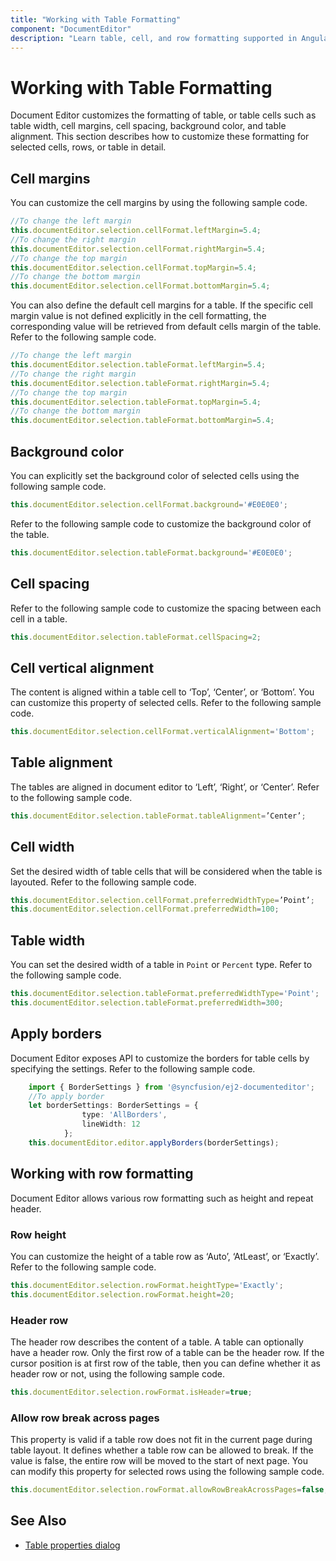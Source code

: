 ```yaml
---
title: "Working with Table Formatting"
component: "DocumentEditor"
description: "Learn table, cell, and row formatting supported in Angular document editor and how to apply it for selected contents."
---
```


# Working with Table Formatting

Document Editor customizes the formatting of table, or table cells such as table width, cell margins, cell spacing, background color, and table alignment. This section describes how to customize these formatting for selected cells, rows, or table in detail.

## Cell margins

You can customize the cell margins by using the following sample code.

```typescript
//To change the left margin
this.documentEditor.selection.cellFormat.leftMargin=5.4;
//To change the right margin
this.documentEditor.selection.cellFormat.rightMargin=5.4;
//To change the top margin
this.documentEditor.selection.cellFormat.topMargin=5.4;
//To change the bottom margin
this.documentEditor.selection.cellFormat.bottomMargin=5.4;
```

You can also define the default cell margins for a table. If the specific cell margin value is not defined explicitly in the cell formatting, the corresponding value will be retrieved from default cells margin of the table. Refer to the following sample code.

```typescript
//To change the left margin
this.documentEditor.selection.tableFormat.leftMargin=5.4;
//To change the right margin
this.documentEditor.selection.tableFormat.rightMargin=5.4;
//To change the top margin
this.documentEditor.selection.tableFormat.topMargin=5.4;
//To change the bottom margin
this.documentEditor.selection.tableFormat.bottomMargin=5.4;
```

## Background color

You can explicitly set the background color of selected cells using the following sample code.

```typescript
this.documentEditor.selection.cellFormat.background='#E0E0E0';
```

Refer to the following sample code to customize the background color of the table.

```typescript
this.documentEditor.selection.tableFormat.background='#E0E0E0';
```

## Cell spacing

Refer to the following sample code to customize the spacing between each cell in a table.

```typescript
this.documentEditor.selection.tableFormat.cellSpacing=2;
```

## Cell vertical alignment

The content is aligned within a table cell to ‘Top’, ‘Center’, or ‘Bottom’. You can customize this property of selected cells. Refer to the following sample code.

```typescript
this.documentEditor.selection.cellFormat.verticalAlignment='Bottom';
```

## Table alignment

The tables are aligned in document editor to ‘Left’, ‘Right’, or ‘Center’. Refer to the following sample code.

```typescript
this.documentEditor.selection.tableFormat.tableAlignment=’Center’;
```

## Cell width

Set the desired width of table cells that will be considered when the table is layouted. Refer to the following sample code.

```typescript
this.documentEditor.selection.cellFormat.preferredWidthType=’Point’;
this.documentEditor.selection.cellFormat.preferredWidth=100;
```

## Table width

You can set the desired width of a table in `Point` or `Percent` type. Refer to the following sample code.

```typescript
this.documentEditor.selection.tableFormat.preferredWidthType='Point';
this.documentEditor.selection.tableFormat.preferredWidth=300;
```

## Apply borders

Document Editor exposes API to customize the borders for table cells by specifying the settings. Refer to the following sample code.

```typescript
    import { BorderSettings } from '@syncfusion/ej2-documenteditor';
    //To apply border
    let borderSettings: BorderSettings = {
                type: 'AllBorders',
                lineWidth: 12
            };
    this.documentEditor.editor.applyBorders(borderSettings);
```

## Working with row formatting

Document Editor allows various row formatting such as height and repeat header.

### Row height

You can customize the height of a table row as ‘Auto’, ‘AtLeast’, or ‘Exactly’. Refer to the following sample code.

```typescript
this.documentEditor.selection.rowFormat.heightType='Exactly';
this.documentEditor.selection.rowFormat.height=20;
```

### Header row

The header row describes the content of a table. A table can optionally have a header row. Only the first row of a table can be the header row. If the cursor position is at first row of the table, then you can define whether it as header row or not, using the following sample code.

```typescript
this.documentEditor.selection.rowFormat.isHeader=true;
```

### Allow row break across pages

This property is valid if a table row does not fit in the current page during table layout. It defines whether a table row can be allowed to break. If the value is false, the entire row will be moved to the start of next page. You can modify this property for selected rows using the following sample code.

```typescript
this.documentEditor.selection.rowFormat.allowRowBreakAcrossPages=false;
```

## See Also

* [Table properties dialog](../document-editor/dialog#table-properties-dialog)
